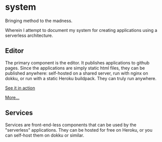 system
======

Bringing method to the madness.

Wherein I attempt to document my system for creating applications using a
serverless architecture.

Editor
------

The primary component is the editor. It publishes applications to github pages.
Since the applications are simply static html files, they can be published
anywhere: self-hosted on a shared server, run with nginx on dokku, or run with
a static Heroku buildpack. They can truly run anywhere.

[See it in action](/editor)

[More...](/editor/docs)

Services
--------

Services are front-end-less components that can be used by the "serverless"
applications. They can be hosted for free on Heroku, or you can self-host them
on dokku or similar.
